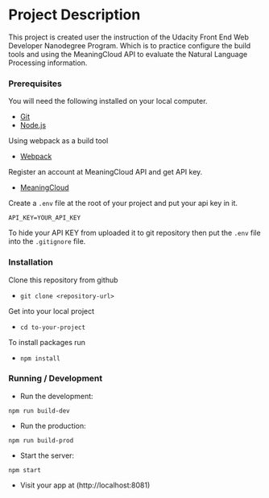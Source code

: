 # Project Description

This project is created user the instruction of the Udacity Front End Web Developer Nanodegree Program. Which is to practice configure the build tools and using the MeaningCloud API to evaluate the Natural Language Processing information.

### Prerequisites

You will need the following installed on your local computer.

- [Git](https://git-scm.com/)
- [Node.js](https://nodejs.org/en/)

Using webpack as a build tool

- [Webpack](https://webpack.js.org/)

Register an account at MeaningCloud API and get API key.

- [MeaningCloud](https://www.meaningcloud.com/)

Create a `.env` file at the root of your project and put your api key in it.

```
API_KEY=YOUR_API_KEY
```

To hide your API KEY from uploaded it to git repository then put the `.env` file into the `.gitignore` file.

### Installation

Clone this repository from github

- `git clone <repository-url>`

Get into your local project

- `cd to-your-project`

To install packages run

- `npm install`

### Running / Development

- Run the development:

`npm run build-dev`

- Run the production:

`npm run build-prod`

- Start the server:

`npm start`

- Visit your app at (http://localhost:8081)
